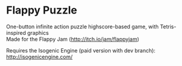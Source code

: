 Flappy Puzzle
============
One-button infinite action puzzle highscore-based game, with Tetris-inspired graphics  
Made for the Flappy Jam (http://itch.io/jam/flappyjam)  

Requires the Isogenic Engine (paid version with dev branch): http://isogenicengine.com/
